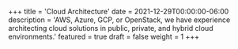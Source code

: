 +++
title = 'Cloud Architecture'
date = 2021-12-29T00:00:00-06:00
description = 'AWS, Azure, GCP, or OpenStack, we have experience architecting cloud solutions in public, private, and hybrid cloud environments.'
featured = true
draft = false
weight = 1
+++

